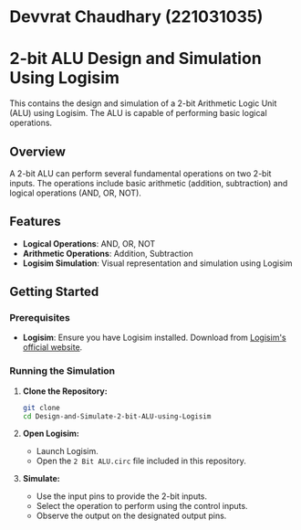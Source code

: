 # Devvrat Chaudhary (221031035) 

# 2-bit ALU Design and Simulation Using Logisim

This contains the design and simulation of a 2-bit Arithmetic Logic Unit (ALU) using Logisim. The ALU is capable of performing basic logical operations.

## Overview

A 2-bit ALU can perform several fundamental operations on two 2-bit inputs. The operations include basic arithmetic (addition, subtraction) and logical operations (AND, OR, NOT).

## Features

- **Logical Operations**: AND, OR, NOT
- **Arithmetic Operations**: Addition, Subtraction
- **Logisim Simulation**: Visual representation and simulation using Logisim

## Getting Started

### Prerequisites

- **Logisim**: Ensure you have Logisim installed. Download from [Logisim's official website](http://www.cburch.com/logisim/).

### Running the Simulation

1. **Clone the Repository:**
   ```bash
   git clone 
   cd Design-and-Simulate-2-bit-ALU-using-Logisim
   ```

2. **Open Logisim:**
   - Launch Logisim.
   - Open the `2 Bit ALU.circ` file included in this repository.

3. **Simulate:**
   - Use the input pins to provide the 2-bit inputs.
   - Select the operation to perform using the control inputs.
   - Observe the output on the designated output pins.
